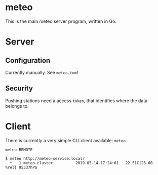 # meteo

This is the main meteo server program, written in Go.

# Server

## Configuration

Currently manually. See `meteo.toml`

## Security

Pushing stations need a access `token`, that identifies where the data belongs to.

# Client

There is currently a very simple CLI client available: `meteo`

    meteo REMOTE
    
    $ meteo http://meteo-service.local/
      *   1 meteo-cluster          2019-05-14-17:24:01   22.51C|23.00 %rel| 95337hPa

